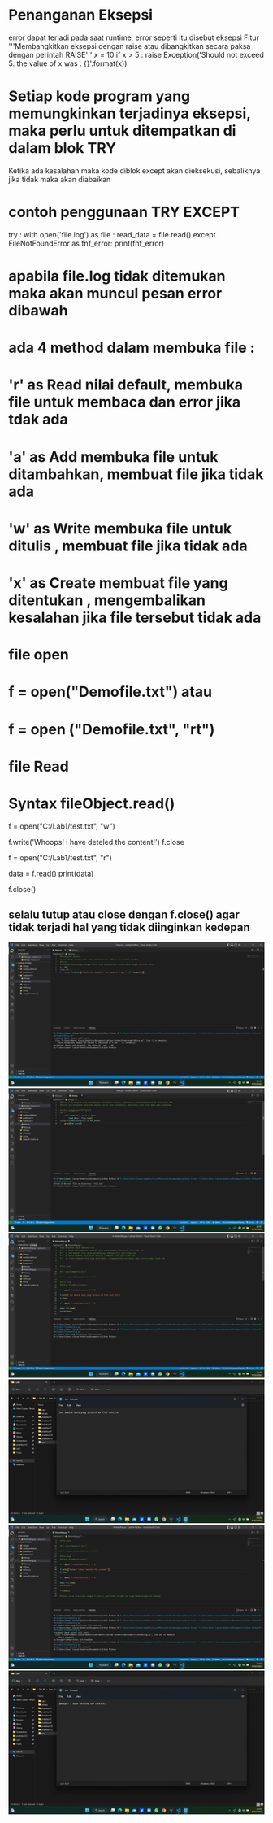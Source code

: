 # Penanganan Eksepsi
 error dapat terjadi pada saat runtime, error seperti itu disebut eksepsi
Fitur
 '''Membangkitkan eksepsi dengan raise atau dibangkitkan secara paksa dengan perintah RAISE'''
x = 10 
if x > 5 :
    raise Exception('Should not exceed 5. the value of x was :  {}'.format(x))

# Setiap kode program yang memungkinkan terjadinya eksepsi, maka perlu untuk ditempatkan di dalam blok TRY
 Ketika ada kesalahan maka kode diblok except akan dieksekusi, sebaliknya jika tidak maka akan diabaikan

# contoh penggunaan TRY EXCEPT
 try :
    with open('file.log') as file :
        read_data = file.read()
 except FileNotFoundError as fnf_error:
    print(fnf_error)
 #  apabila file.log tidak ditemukan maka akan muncul pesan error dibawah

# ada 4 method dalam membuka file : 
 # 'r' as Read nilai default, membuka file untuk membaca dan error jika tdak ada
 # 'a' as Add membuka file untuk ditambahkan, membuat file jika tidak ada
 # 'w' as Write membuka file untuk ditulis , membuat file jika tidak ada
 # 'x' as Create membuat file yang ditentukan , mengembalikan kesalahan jika file tersebut tidak ada


# file open
 # f = open("Demofile.txt") atau
 # f = open ("Demofile.txt", "rt")

# file Read
 # Syntax fileObject.read()

 f = open("C:/Lab1/test.txt", "w")

 f.write('Whoops! i have deteled the content!')
 f.close

 f = open("C:/Lab1/test.txt", "r")

 data = f.read()
 print(data)

 f.close()
 ## selalu tutup atau close dengan f.close() agar tidak terjadi hal yang tidak diinginkan kedepan

![gambar](Screenshot/Screenshot%20(8).png)
![gambar](Screenshot/Screenshot%20(9).png)
![gambar](Screenshot/Screenshot%20(10).png)
![gambar](Screenshot/Screenshot%20(11).png)
![gambar](Screenshot/Screenshot%20(12).png)
![gambar](Screenshot/Screenshot%20(13).png)


